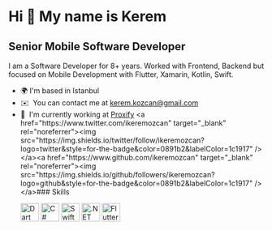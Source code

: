 Hi 👋 My name is Kerem
======================

Senior Mobile Software Developer
------------------

I am a Software Developer for 8+ years. Worked with Frontend, Backend but focused on Mobile Development with Flutter, Xamarin, Kotlin, Swift.

*   🌍  I'm based in Istanbul
*   ✉️   You can contact me at [kerem.kozcan@gmail.com](mailto:kerem.kozcan@gmail.com)
*   🚀  I'm currently working at [Proxify]([http://proxify.io](https://proxify.io/developers/flutter-xamarin-expert)) <a href="https://www.twitter.com/ikeremozcan" target="_blank" rel="noreferrer"><img
                  src="https://img.shields.io/twitter/follow/ikeremozcan?logo=twitter&style=for-the-badge&color=0891b2&labelColor=1c1917"
                /></a><a href="https://www.github.com/ikeremozcan" target="_blank" rel="noreferrer"><img
                  src="https://img.shields.io/github/followers/ikeremozcan?logo=github&style=for-the-badge&color=0891b2&labelColor=1c1917" /></a>### Skills<p align="left">
                                <a href="https://dart.dev/" target="_blank" rel="noreferrer"><img src="https://raw.githubusercontent.com/danielcranney/readme-generator/main/public/icons/skills/dart-colored.svg" width="36" height="36" alt="Dart" /></a>
                                <a href="https://docs.microsoft.com/en-us/dotnet/csharp/" target="_blank" rel="noreferrer"><img src="https://raw.githubusercontent.com/danielcranney/readme-generator/main/public/icons/skills/csharp-colored.svg" width="36" height="36" alt="C#" /></a>
                                <a href="https://developer.apple.com/swift/" target="_blank" rel="noreferrer"><img src="https://raw.githubusercontent.com/danielcranney/readme-generator/main/public/icons/skills/swift-colored.svg" width="36" height="36" alt="Swift" /></a>
                                <a href="https://dotnet.microsoft.com/en-us/" target="_blank" rel="noreferrer"><img src="https://raw.githubusercontent.com/danielcranney/readme-generator/main/public/icons/skills/dot-net-colored.svg" width="36" height="36" alt=".NET" /></a>
                                <a href="https://flutter.dev/" target="_blank" rel="noreferrer"><img src="https://raw.githubusercontent.com/danielcranney/readme-generator/main/public/icons/skills/flutter-colored.svg" width="36" height="36" alt="Flutter" /></a>
                    </p>
